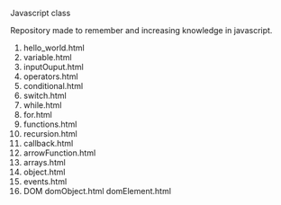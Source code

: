 Javascript class

Repository made to remember and increasing knowledge in javascript.

1) hello_world.html
2) variable.html
3) inputOuput.html
4) operators.html
5) conditional.html
6) switch.html
7) while.html
8) for.html
9) functions.html
10) recursion.html
11) callback.html
12) arrowFunction.html
13) arrays.html
14) object.html
15) events.html
16) DOM
    domObject.html
    domElement.html